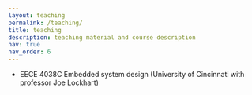 ```yaml
---
layout: teaching
permalink: /teaching/
title: teaching
description: teaching material and course description
nav: true
nav_order: 6
---
```


- EECE 4038C Embedded system design (University of Cincinnati with professor Joe Lockhart)
